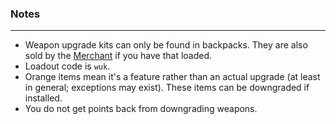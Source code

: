 ### Notes
---
- Weapon upgrade kits can only be found in backpacks. They are also sold by the [Merchant](https://gitlab.com/accensi/hd-addons/merchant) if you have that loaded.
- Loadout code is `wuk`.
- Orange items mean it's a feature rather than an actual upgrade (at least in general; exceptions may exist). These items can be downgraded if installed.
- You do not get points back from downgrading weapons.